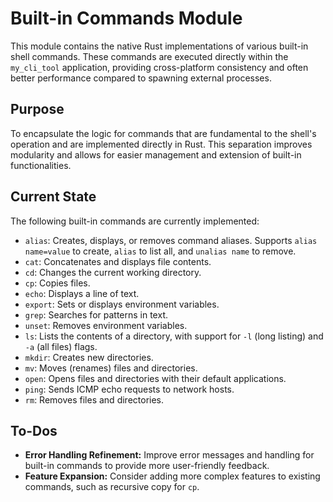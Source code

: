 # Built-in Commands Module

This module contains the native Rust implementations of various built-in shell commands. These commands are executed directly within the `my_cli_tool` application, providing cross-platform consistency and often better performance compared to spawning external processes.

## Purpose

To encapsulate the logic for commands that are fundamental to the shell's operation and are implemented directly in Rust. This separation improves modularity and allows for easier management and extension of built-in functionalities.

## Current State

The following built-in commands are currently implemented:

*   `alias`: Creates, displays, or removes command aliases. Supports `alias name=value` to create, `alias` to list all, and `unalias name` to remove.
*   `cat`: Concatenates and displays file contents.
*   `cd`: Changes the current working directory.
*   `cp`: Copies files.
*   `echo`: Displays a line of text.
*   `export`: Sets or displays environment variables.
*   `grep`: Searches for patterns in text.
*   `unset`: Removes environment variables.
*   `ls`: Lists the contents of a directory, with support for `-l` (long listing) and `-a` (all files) flags.
*   `mkdir`: Creates new directories.
*   `mv`: Moves (renames) files and directories.
*   `open`: Opens files and directories with their default applications.
*   `ping`: Sends ICMP echo requests to network hosts.
*   `rm`: Removes files and directories.

## To-Dos

*   **Error Handling Refinement:** Improve error messages and handling for built-in commands to provide more user-friendly feedback.
*   **Feature Expansion:** Consider adding more complex features to existing commands, such as recursive copy for `cp`.